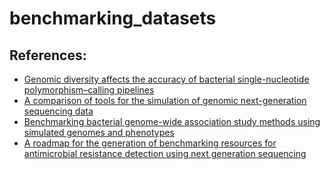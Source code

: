 # benchmarking_datasets


## References:
* [Genomic diversity affects the accuracy of bacterial single-nucleotide polymorphism–calling pipelines ](http://doi.org/10.1093/gigascience/giaa007)
* [A comparison of tools for the simulation of genomic next-generation sequencing data](https://doi.org/10.1038/nrg.2016.57)
* [Benchmarking bacterial genome-wide association study methods using simulated genomes and phenotypes](https://www.microbiologyresearch.org/content/journal/mgen/10.1099/mgen.0.000337)
* [A roadmap for the generation of benchmarking resources for antimicrobial resistance detection using next generation sequencing](https://doi.org/10.12688/f1000research.39214.1)
